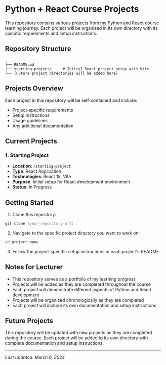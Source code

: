 # Python + React Course Projects

This repository contains various projects from my Python and React course learning journey. Each project will be organized in its own directory with its specific requirements and setup instructions.

## Repository Structure

```
.
├── README.md
├── starting-project/     # Initial React project setup with Vite
└── [Future project directories will be added here]
```

## Projects Overview

Each project in this repository will be self-contained and include:
- Project-specific requirements
- Setup instructions
- Usage guidelines
- Any additional documentation

## Current Projects

### 1. Starting Project
- **Location**: `/starting-project`
- **Type**: React Application
- **Technologies**: React 18, Vite
- **Purpose**: Initial setup for React development environment
- **Status**: In Progress

## Getting Started

1. Clone this repository:
```bash
git clone [your-repository-url]
```

2. Navigate to the specific project directory you want to work on:
```bash
cd project-name
```

3. Follow the project-specific setup instructions in each project's README.

## Notes for Lecturer

- This repository serves as a portfolio of my learning progress
- Projects will be added as they are completed throughout the course
- Each project will demonstrate different aspects of Python and React development
- Projects will be organized chronologically as they are completed
- Each project will include its own documentation and setup instructions

## Future Projects

This repository will be updated with new projects as they are completed during the course. Each project will be added to its own directory with complete documentation and setup instructions.

---
*Last updated: March 6, 2024* 